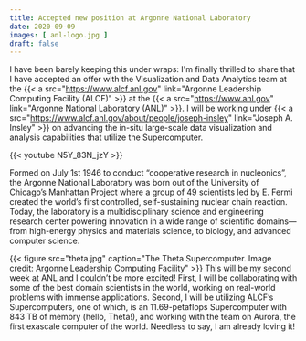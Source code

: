 ```yaml
---
title: Accepted new position at Argonne National Laboratory
date: 2020-09-09
images: [ anl-logo.jpg ]
draft: false
---
```


I have been barely keeping this under wraps: I'm finally thrilled to share that I have accepted an offer with the Visualization and Data Analytics team at the {{< a src="https://www.alcf.anl.gov" link="Argonne Leadership Computing Facility (ALCF)" >}} at the {{< a src="https://www.anl.gov" link="Argonne National Laboratory (ANL)" >}}. I will be working under {{< a src="https://www.alcf.anl.gov/about/people/joseph-insley" link="Joseph A. Insley" >}} on advancing the in-situ large-scale data visualization and analysis capabilities that utilize the Supercomputer.

{{< youtube N5Y_83N_jzY >}}

Formed on July 1st 1946 to conduct “cooperative research in nucleonics”, the Argonne National Laboratory was born out of the University of Chicago’s Manhattan Project where a group of 49 scientists led by E. Fermi created the world’s first controlled, self-sustaining nuclear chain reaction. Today, the laboratory is a multidisciplinary science and engineering research center powering innovation in a wide range of scientific domains— from high-energy physics and materials science, to biology, and advanced computer science.

{{< figure src="theta.jpg" caption="The Theta Supercomputer. Image credit: Argonne Leadership Computing Facility" >}}
This will be my second week at ANL and I couldn’t be more excited! First, I will be collaborating with some of the best domain scientists in the world, working on real-world problems with immense applications. Second, I will be utilizing ALCF’s Supercomputers, one of which, is an 11.69-petaflops Supercomputer with 843 TB of memory (hello, Theta!), and working with the team on Aurora, the first exascale computer of the world. Needless to say, I am already loving it!


